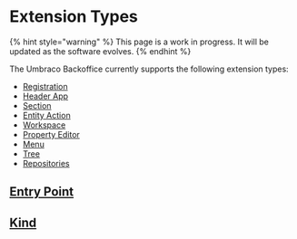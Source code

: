 # Extension Types

{% hint style="warning" %}
This page is a work in progress. It will be updated as the software evolves.
{% endhint %}

The Umbraco Backoffice currently supports the following extension types:

* [Registration](../extension-registry/extension-registration.md)
* [Header App](../header-apps.md)
* [Section](../sections-and-trees/)
* [Entity Action](../entity-actions/)
* [Workspace](../workspaces/)
* [Property Editor](../property-editors/)
* [Menu](../../menu.md)
* [Tree](../../trees.md)
* [Repositories](../repositories.md)

## [Entry Point](entry-point.md)

## [Kind](kind.md)
